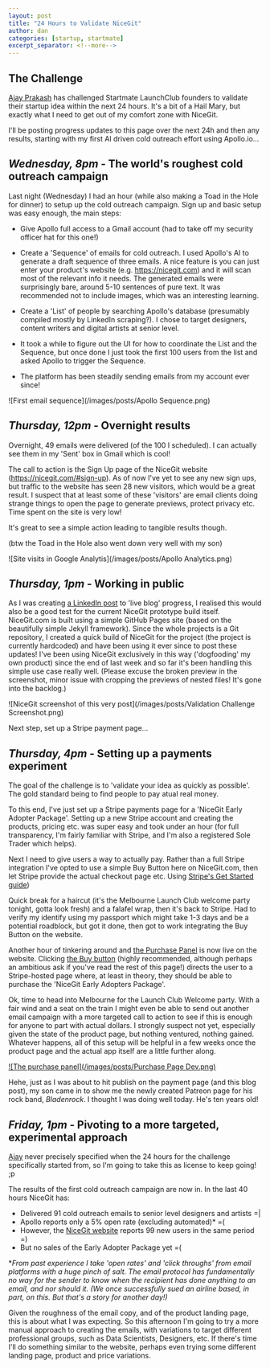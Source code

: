 ```yaml
---
layout: post
title: "24 Hours to Validate NiceGit"
author: dan
categories: [startup, startmate]
excerpt_separator: <!--more-->
---
```


## The Challenge

[Ajay Prakash](https://www.linkedin.com/in/ajayvprakash/) has challenged Startmate LaunchClub founders to validate their startup idea within the next 24 hours. It's a bit of a Hail Mary, but exactly what I need to get out of my comfort zone with NiceGit.

I'll be posting progress updates to this page over the next 24h and then any results, starting with my first AI driven cold outreach effort using Apollo.io...

<!--more-->

## _Wednesday, 8pm_ - The world's roughest cold outreach campaign

Last night (Wednesday) I had an hour (while also making a Toad in the Hole for dinner) to setup up the cold outreach campaign. Sign up and basic setup was easy enough, the main steps:

- Give Apollo full access to a Gmail account (had to take off my security officer hat for this one!)

- Create a 'Sequence' of emails for cold outreach. I used Apollo's AI to generate a draft sequence of three emails. A nice feature is you can just enter your product's website (e.g. <https://nicegit.com>) and it will scan most of the relevant info it needs. The generated emails were surprisingly bare, around 5-10 sentences of pure text. It was recommended not to include images, which was an interesting learning.

- Create a 'List' of people by searching Apollo's database (presumably compiled mostly by LinkedIn scraping?). I chose to target designers, content writers and digital artists at senior level.

- It took a while to figure out the UI for how to coordinate the List and the Sequence, but once done I just took the first 100 users from the list and asked Apollo to trigger the Sequence.

- The platform has been steadily sending emails from my account ever since!

![First email sequence](/images/posts/Apollo Sequence.png)

## _Thursday, 12pm_ - Overnight results

Overnight, 49 emails were delivered (of the 100 I scheduled). I can actually see them in my 'Sent' box in Gmail which is cool!

The call to action is the Sign Up page of the NiceGit website (<https://nicegit.com/#sign-up>). As of now I've yet to see any new sign ups, but traffic to the website has seen 28 new visitors, which would be a great result. I suspect that at least some of these 'visitors' are email clients doing strange things to open the page to generate previews, protect privacy etc. Time spent on the site is very low!

It's great to see a simple action leading to tangible results though.

(btw the Toad in the Hole also went down very well with my son)

![Site visits in Google Analytis](/images/posts/Apollo Analytics.png)

## _Thursday, 1pm_ - Working in public

As I was creating [a LinkedIn post](https://www.linkedin.com/posts/danborthwick_b2b-sales-platform-powered-by-ai-apollo-activity-7310844881562701824-eR9O?utm_source=share&utm_medium=member_desktop&rcm=ACoAAABfd1QBjjISAXzZeQ5sewbuGLcS8cXLYys) to 'live blog' progress, I realised this would also be a good test for the current NiceGit prototype build itself. NiceGit.com is built using a simple GitHub Pages site (based on the beautifully simple Jekyll framework). Since the whole projects is a Git repository, I created a quick build of NiceGit for the project (the project is currently hardcoded) and have been using it ever since to post these updates! I've been using NiceGit exclusively in this way ('dogfooding' my own product) since the end of last week and so far it's been handling this simple use case really well. (Please excuse the broken preview in the screenshot, minor issue with cropping the previews of nested files! It's gone into the backlog.)

![NiceGit screenshot of this very post](/images/posts/Validation Challenge Screenshot.png)

Next step, set up a Stripe payment page...

## _Thursday, 4pm_ - Setting up a payments experiment

The goal of the challenge is to 'validate your idea as quickly as possible'. The gold standard being to find people to pay atual real money.

To this end, I've just set up a Stripe payments page for a 'NiceGit Early Adopter Package'. Setting up a new Stripe account and creating the products, pricing etc. was super easy and took under an hour (for full transparency, I'm fairly familiar with Stripe, and I'm also a registered Sole Trader which helps).

Next I need to give users a way to actually pay. Rather than a full Stripe integration I've opted to use a simple Buy Button here on NiceGit.com, then let Stripe provide the actual checkout page etc. Using [Stripe's Get Started guide](https://docs.stripe.com/no-code/get-started))

Quick break for a haircut (it's the Melbourne Launch Club welcome party tonight, gotta look fresh) and a falafel wrap, then it's back to Stripe. Had to verify my identify using my passport which might take 1-3 days and be a potential roadblock, but got it done, then got to work integrating the Buy Button on the website.

Another hour of tinkering around and [the Purchase Panel](/#purchase) is now live on the website. Clicking [the Buy button](/#purchase) (highly recommended, although perhaps an ambitious ask if you've read the rest of this page!) directs the user to a Stripe-hosted page where, at least in theory, they should be able to purchase the 'NiceGit Early Adopters Package'.

Ok, time to head into Melbourne for the Launch Club Welcome party. With a fair wind and a seat on the train I might even be able to send out another email campaign with a more targeted call to action to see if this is enough for anyone to part with actual dollars. I strongly suspect not yet, especially given the state of the product page, but nothing ventured, nothing gained. Whatever happens, all of this setup will be helpful in a few weeks once the product page and the actual app itself are a little further along.

[![The purchase panel](/images/posts/Purchase Page Dev.png)](/#purchase)

Hehe, just as I was about to hit publish on the payment page (and this blog post), my son came in to show me the newly created Patreon page for his rock band, _Bladenrock_. I thought I was doing well today. He's ten years old!

## _Friday, 1pm_ - Pivoting to a more targeted, experimental approach

[Ajay](https://www.linkedin.com/in/ajayvprakash/) never precisely specified when the 24 hours for the challenge specifically started from, so I'm going to take this as license to keep going! ;p

The results of the first cold outreach campaign are now in. In the last 40 hours NiceGit has:

- Delivered 91 cold outreach emails to senior level designers and artists =|
- Apollo reports only a 5% open rate (excluding automated)* =(
- However, the [NiceGit website](/) reports 99 new users in the same period =)
- But no sales of the Early Adopter Package yet =(

*_From past experience I take 'open rates' and 'click throughs' from email platforms with a huge pinch of salt. The email protocol has fundamentally no way for the sender to know when the recipient has done anything to an email, and nor should it. (We once successfully sued an airline based, in part, on this. But that's a story for another day!)_

Given the roughness of the email copy, and of the product landing page, this is about what I was expecting. So this afternoon I'm going to try a more manual approach to creating the emails, with variations to target different professional groups, such as Data Scientists, Designers, etc. If there's time I'll do something similar to the website, perhaps even trying some different landing page, product and price variations.
